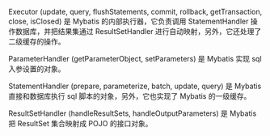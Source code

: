 Executor (update, query, flushStatements, commit, rollback, getTransaction, close, isClosed)
是 Mybatis 的内部执行器，它负责调用 StatementHandler 操作数据库，并把结果集通过 ResultSetHandler 进行自动映射，另外，它还处理了二级缓存的操作。

ParameterHandler (getParameterObject, setParameters)
是 Mybatis 实现 sql 入参设置的对象。

StatementHandler (prepare, parameterize, batch, update, query)
是 Mybatis 直接和数据库执行 sql 脚本的对象，另外，它也实现了 Mybatis 的一级缓存。

ResultSetHandler (handleResultSets, handleOutputParameters)
是 Mybatis 把 ResultSet 集合映射成 POJO 的接口对象。
